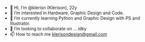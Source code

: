 - 👋 Hi, I’m @klerisn (Klérison), 22y
- 👀 I’m interested in Hardware, Graphic Design and Code.
- 🌱 I’m currently learning Python and Graphic Design with PS and Illustrator.
- 💞️ I’m looking to collaborate on ... idky
- 📫 How to reach me klerisondesign@gmail.com

<!---
klerisn/klerisn is a ✨ special ✨ repository because its `README.md` (this file) appears on your GitHub profile.
You can click the Preview link to take a look at your changes.
--->

